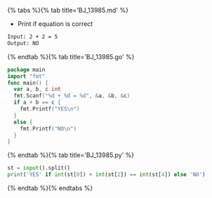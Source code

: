 {% tabs %}{% tab title='BJ_13985.md' %}

* Print if equation is correct

```txt
Input: 2 + 2 = 5
Output: NO
```

{% endtab %}{% tab title='BJ_13985.go' %}

```go
package main
import "fmt"
func main() {
  var a, b, c int
  fmt.Scanf("%d + %d = %d", &a, &b, &c)
  if a + b == c {
    fmt.Printf("YES\n")
  }
  else {
    fmt.Printf("NO\n")
  }
}
```

{% endtab %}{% tab title='BJ_13985.py' %}

```py
st = input().split()
print('YES' if int(st[0]) + int(st[2]) == int(st[4]) else 'NO')
```

{% endtab %}{% endtabs %}
